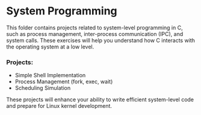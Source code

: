 # System Programming

This folder contains projects related to system-level programming in C, such as process management, inter-process communication (IPC), and system calls. These exercises will help you understand how C interacts with the operating system at a low level.

### Projects:
- Simple Shell Implementation
- Process Management (fork, exec, wait)
- Scheduling Simulation

These projects will enhance your ability to write efficient system-level code and prepare for Linux kernel development.

